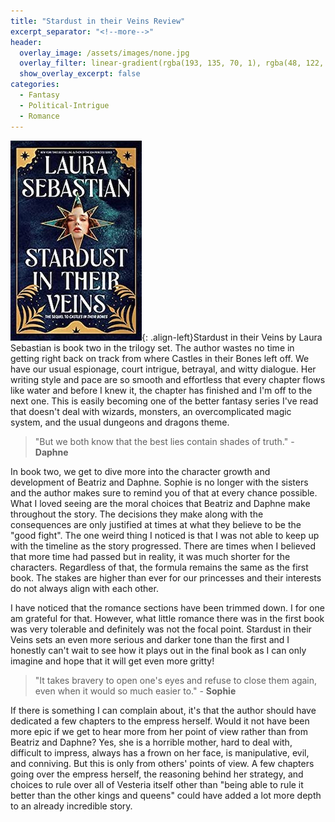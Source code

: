 ```yaml
---
title: "Stardust in their Veins Review"
excerpt_separator: "<!--more-->"
header:
  overlay_image: /assets/images/none.jpg
  overlay_filter: linear-gradient(rgba(193, 135, 70, 1), rgba(48, 122, 123, 1))
  show_overlay_excerpt: false
categories:
  - Fantasy
  - Political-Intrigue
  - Romance
---
```

![stardust-in-their-veins-cover](/assets/images/stardust-in-their-veins.jpg){: .align-left}Stardust in their Veins by Laura Sebastian is book two in the trilogy set. The author wastes no time in getting right back on track from where Castles in their Bones left off. We have our usual espionage, court intrigue, betrayal, and witty dialogue. Her writing style and pace are so smooth and effortless that every chapter flows like water and before I knew it, the chapter has finished and I'm off to the next one. This is easily becoming one of the better fantasy series I've read that doesn't deal with wizards, monsters, an overcomplicated magic system, and the usual dungeons and dragons theme. 

>"But we both know that the best lies contain shades of truth." - **Daphne**

In book two, we get to dive more into the character growth and development of Beatriz and Daphne. Sophie is no longer with the sisters and the author makes sure to remind you of that at every chance possible. What I loved seeing are the moral choices that Beatriz and Daphne make throughout the story. The decisions they make along with the consequences are only justified at times at what they believe to be the "good fight". The one weird thing I noticed is that I was not able to keep up with the timeline as the story progressed. There are times when I believed that more time had passed but in reality, it was much shorter for the characters. Regardless of that, the formula remains the same as the first book. The stakes are higher than ever for our princesses and their interests do not always align with each other. 

I have noticed that the romance sections have been trimmed down. I for one am grateful for that. However, what little romance there was in the first book was very tolerable and definitely was not the focal point. Stardust in their Veins sets an even more serious and darker tone than the first and I honestly can't wait to see how it plays out in the final book as I can only imagine and hope that it will get even more gritty! 

>"It takes bravery to open one's eyes and refuse to close them again, even when it would so much easier to." - **Sophie**

If there is something I can complain about, it's that the author should have dedicated a few chapters to the empress herself. Would it not have been more epic if we get to hear more from her point of view rather than from Beatriz and Daphne? Yes, she is a horrible mother, hard to deal with, difficult to impress, always has a frown on her face, is manipulative, evil, and conniving. But this is only from others' points of view. A few chapters going over the empress herself, the reasoning behind her strategy, and choices to rule over all of Vesteria itself other than "being able to rule it better than the other kings and queens" could have added a lot more depth to an already incredible story.